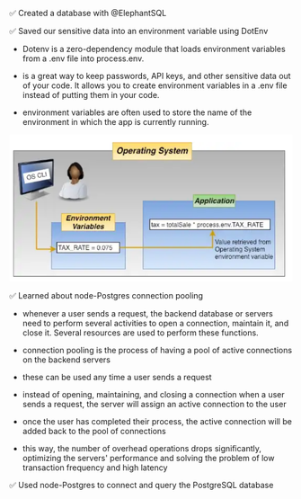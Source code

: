 ✅ Created a database with @ElephantSQL

✅ Saved our sensitive data into an environment variable using DotEnv

- Dotenv is a zero-dependency module that loads environment variables from a .env file into process.env.

- is a great way to keep passwords, API keys, and other sensitive data out of your code. It allows you to create environment variables in a .env file instead of putting them in your code.

- environment variables are often used to store the name of the environment in which the app is currently running.

<img src="../Screenshots/dotenv.png">

✅ Learned about node-Postgres connection pooling

- whenever a user sends a request, the backend database or servers need to perform several activities to open a connection, maintain it, and close it. Several resources are used to perform these functions.

- connection pooling is the process of having a pool of active connections on the backend servers

- these can be used any time a user sends a request

- instead of opening, maintaining, and closing a connection when a user sends a request, the server will assign an active connection to the user

- once the user has completed their process, the active connection will be added back to the pool of connections

- this way, the number of overhead operations drops significantly, optimizing the servers' performance and solving the problem of low transaction frequency and high latency

✅ Used node-Postgres to connect and query the PostgreSQL database
